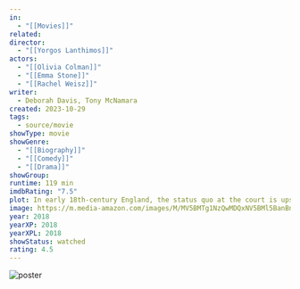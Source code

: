 ```yaml
---
in:
  - "[[Movies]]"
related: 
director:
  - "[[Yorgos Lanthimos]]"
actors:
  - "[[Olivia Colman]]"
  - "[[Emma Stone]]"
  - "[[Rachel Weisz]]"
writer:
  - Deborah Davis, Tony McNamara
created: 2023-10-29
tags:
  - source/movie
showType: movie
showGenre:
  - "[[Biography]]"
  - "[[Comedy]]"
  - "[[Drama]]"
showGroup: 
runtime: 119 min
imdbRating: "7.5"
plot: In early 18th-century England, the status quo at the court is upset when a new servant arrives and endears herself to a frail Queen Anne.
image: https://m.media-amazon.com/images/M/MV5BMTg1NzQwMDQxNV5BMl5BanBnXkFtZTgwNDg2NDYyNjM@._V1_SX300.jpg
year: 2018
yearXP: 2018
yearXPL: 2018
showStatus: watched
rating: 4.5
---
```

![poster](https://m.media-amazon.com/images/M/MV5BMTg1NzQwMDQxNV5BMl5BanBnXkFtZTgwNDg2NDYyNjM@._V1_SX300.jpg)


